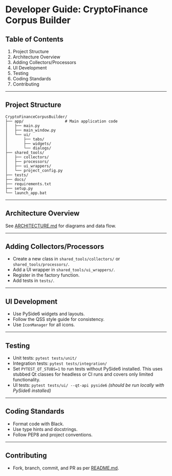 # Developer Guide: CryptoFinance Corpus Builder

## Table of Contents

1. Project Structure
2. Architecture Overview
3. Adding Collectors/Processors
4. UI Development
5. Testing
6. Coding Standards
7. Contributing

---

## Project Structure

```
CryptoFinanceCorpusBuilder/
├── app/                  # Main application code
│   ├── main.py
│   ├── main_window.py
│   └── ui/
│       ├── tabs/
│       ├── widgets/
│       └── dialogs/
├── shared_tools/
│   ├── collectors/
│   ├── processors/
│   ├── ui_wrappers/
│   └── project_config.py
├── tests/
├── docs/
├── requirements.txt
├── setup.py
└── launch_app.bat
```

---

## Architecture Overview

See [ARCHITECTURE.md](./ARCHITECTURE.md) for diagrams and data flow.

---

## Adding Collectors/Processors

- Create a new class in `shared_tools/collectors/` or `shared_tools/processors/`.
- Add a UI wrapper in `shared_tools/ui_wrappers/`.
- Register in the factory function.
- Add tests in `tests/`.

---

## UI Development

 - Use PySide6 widgets and layouts.
- Follow the QSS style guide for consistency.
- Use `IconManager` for all icons.

---

## Testing

- Unit tests: `pytest tests/unit/`
- Integration tests: `pytest tests/integration/`
- Set `PYTEST_QT_STUBS=1` to run tests without PySide6 installed. This uses
  stubbed Qt classes for headless or CI runs and covers only limited
  functionality.
- UI tests: `pytest tests/ui/ --qt-api pyside6`
  *(should be run locally with PySide6 installed)*

---

## Coding Standards

- Format code with Black.
- Use type hints and docstrings.
- Follow PEP8 and project conventions.

---

## Contributing

- Fork, branch, commit, and PR as per [README.md](./README.md#contributing).
